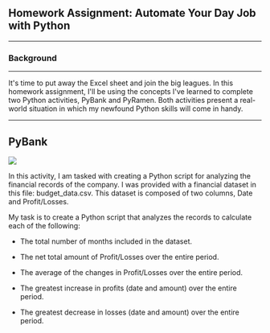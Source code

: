 ## Homework Assignment: Automate Your Day Job with Python
---
### Background
---

It's time to put away the Excel sheet and join the big leagues. In this homework assignment, I'll be using the concepts I've learned to complete two Python activities, PyBank and PyRamen. Both activities present a real-world situation in which my newfound Python skills will come in handy. 

---
## PyBank
![](https://stockanalysis.com/wp-content/uploads/2020/03/revenue-growth-concept.jpg)

In this activity, I am tasked with creating a Python script for analyzing the financial records of the company. I was provided with a financial dataset in this file: budget_data.csv. This dataset is composed of two columns, Date and Profit/Losses.

My task is to create a Python script that analyzes the records to calculate each of the following:


* The total number of months included in the dataset.



* The net total amount of Profit/Losses over the entire period.



* The average of the changes in Profit/Losses over the entire period.



* The greatest increase in profits (date and amount) over the entire period.



* The greatest decrease in losses (date and amount) over the entire period.



